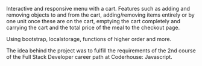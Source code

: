 Interactive and responsive menu with a cart.
Features such as adding and removing objects to and from the cart, adding/removing items entirely or by one unit once these are on the cart, emptying the cart completely and carrying the cart and the total price of the meal to the checkout page.

Using bootstrap, localstorage, functions of higher order and more.

The idea behind the project was to fulfill the requirements of the 2nd course of the Full Stack Developer career path at Coderhouse: Javascript.
